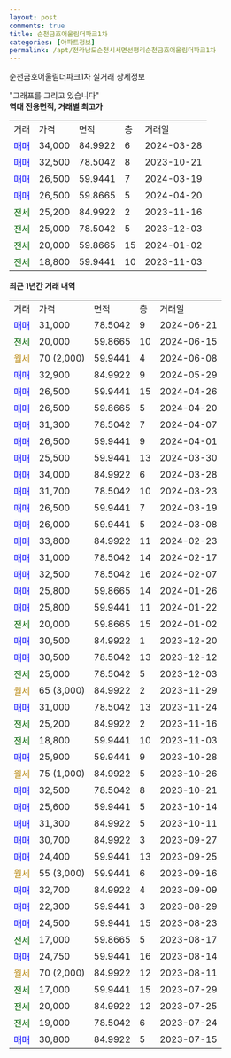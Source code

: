 ```yaml
---
layout: post
comments: true
title: 순천금호어울림더파크1차
categories: [아파트정보]
permalink: /apt/전라남도순천시서면선평리순천금호어울림더파크1차
---
```


순천금호어울림더파크1차 실거래 상세정보

<script type="text/javascript">
  google.charts.load('current', {'packages':['line', 'corechart']});
  google.charts.setOnLoadCallback(drawChart);

  function drawChart() {
    var data = new google.visualization.DataTable();
    data.addColumn('date', '거래일');
    data.addColumn('number', "매매");
    data.addColumn('number', "전세");
    data.addColumn('number', "전매");

    data.addRows([[new Date(Date.parse("2024-06-21")), 31000, null, null], [new Date(Date.parse("2024-06-15")), null, 20000, null], [new Date(Date.parse("2024-06-08")), null, null, null], [new Date(Date.parse("2024-05-29")), 32900, null, null], [new Date(Date.parse("2024-04-26")), 26500, null, null], [new Date(Date.parse("2024-04-20")), 26500, null, null], [new Date(Date.parse("2024-04-07")), 31300, null, null], [new Date(Date.parse("2024-04-01")), 26500, null, null], [new Date(Date.parse("2024-03-30")), 25500, null, null], [new Date(Date.parse("2024-03-28")), 34000, null, null], [new Date(Date.parse("2024-03-23")), 31700, null, null], [new Date(Date.parse("2024-03-19")), 26500, null, null], [new Date(Date.parse("2024-03-08")), 26000, null, null], [new Date(Date.parse("2024-02-23")), 33800, null, null], [new Date(Date.parse("2024-02-17")), 31000, null, null], [new Date(Date.parse("2024-02-07")), 32500, null, null], [new Date(Date.parse("2024-01-26")), 25800, null, null], [new Date(Date.parse("2024-01-22")), 25800, null, null], [new Date(Date.parse("2024-01-02")), null, 20000, null], [new Date(Date.parse("2023-12-20")), 30500, null, null], [new Date(Date.parse("2023-12-12")), 30500, null, null], [new Date(Date.parse("2023-12-03")), null, 25000, null], [new Date(Date.parse("2023-11-29")), null, null, null], [new Date(Date.parse("2023-11-24")), 31000, null, null], [new Date(Date.parse("2023-11-16")), null, 25200, null], [new Date(Date.parse("2023-11-03")), null, 18800, null], [new Date(Date.parse("2023-10-28")), 25900, null, null], [new Date(Date.parse("2023-10-26")), null, null, null], [new Date(Date.parse("2023-10-21")), 32500, null, null], [new Date(Date.parse("2023-10-14")), 25600, null, null], [new Date(Date.parse("2023-10-11")), 31300, null, null], [new Date(Date.parse("2023-09-27")), 30700, null, null], [new Date(Date.parse("2023-09-25")), 24400, null, null], [new Date(Date.parse("2023-09-16")), null, null, null], [new Date(Date.parse("2023-09-09")), 32700, null, null], [new Date(Date.parse("2023-08-29")), 22300, null, null], [new Date(Date.parse("2023-08-23")), 24500, null, null], [new Date(Date.parse("2023-08-17")), null, 17000, null], [new Date(Date.parse("2023-08-14")), 24750, null, null], [new Date(Date.parse("2023-08-11")), null, null, null], [new Date(Date.parse("2023-07-29")), null, 17000, null], [new Date(Date.parse("2023-07-25")), null, 20000, null], [new Date(Date.parse("2023-07-24")), null, 19000, null], [new Date(Date.parse("2023-07-15")), 30800, null, null]]);

    var options = {
      hAxis: {
        format: 'yyyy/MM/dd'
      },    
      lineWidth: 0,
      pointsVisible: true,    
      title: '최근 1년간 유형별 실거래가 분포',
      legend: { position: 'bottom' }
    };

    var formatter = new google.visualization.NumberFormat({pattern:'###,###'} );
    formatter.format(data, 1);
    formatter.format(data, 2);
    
    setTimeout(function() {
        var chart = new google.visualization.LineChart(document.getElementById('columnchart_material'));
        chart.draw(data, (options));
        document.getElementById('loading').style.display = 'none';
    }, 200);
  }
</script>


<div id="loading" style="z-index:20; display: block; margin-left: 0px">"그래프를 그리고 있습니다"</div>
<div id="columnchart_material" style="width: 95%; margin-left: 0px; display: block"></div>
<!-- contents start -->
<b>역대 전용면적, 거래별 최고가</b>
<table class="sortable">
    <tr>
      <td>거래</td>
      <td>가격</td>
      <td>면적</td>
      <td>층</td>
      <td>거래일</td>
    </tr>
        <tr>
          <td><a style="color: blue">매매</a></td>
          <td>34,000</td>
          <td>84.9922</td>
          <td>6</td>
          <td>2024-03-28</td>
        </tr>            <tr>
          <td><a style="color: blue">매매</a></td>
          <td>32,500</td>
          <td>78.5042</td>
          <td>8</td>
          <td>2023-10-21</td>
        </tr>            <tr>
          <td><a style="color: blue">매매</a></td>
          <td>26,500</td>
          <td>59.9441</td>
          <td>7</td>
          <td>2024-03-19</td>
        </tr>            <tr>
          <td><a style="color: blue">매매</a></td>
          <td>26,500</td>
          <td>59.8665</td>
          <td>5</td>
          <td>2024-04-20</td>
        </tr>        
        <tr>
              <td><a style="color: darkgreen">전세</a></td>
              <td>25,200</td>
              <td>84.9922</td>
              <td>2</td>
              <td>2023-11-16</td>
            </tr>            <tr>
              <td><a style="color: darkgreen">전세</a></td>
              <td>25,000</td>
              <td>78.5042</td>
              <td>5</td>
              <td>2023-12-03</td>
            </tr>            <tr>
              <td><a style="color: darkgreen">전세</a></td>
              <td>20,000</td>
              <td>59.8665</td>
              <td>15</td>
              <td>2024-01-02</td>
            </tr>            <tr>
              <td><a style="color: darkgreen">전세</a></td>
              <td>18,800</td>
              <td>59.9441</td>
              <td>10</td>
              <td>2023-11-03</td>
            </tr>        
    
</table>

<b>최근 1년간 거래 내역</b>

<table class="sortable">
    <tr>
      <td>거래</td>
      <td>가격</td>
      <td>면적</td>
      <td>층</td>
      <td>거래일</td>
    </tr>
    <tr>
      <td><a style="color: blue">매매</a></td>
      <td>31,000</td>
      <td>78.5042</td>
      <td>9</td>
      <td>2024-06-21</td>
    </tr>          <tr>
      <td><a style="color: darkgreen">전세</a></td>
      <td>20,000</td>
      <td>59.8665</td>
      <td>10</td>
      <td>2024-06-15</td>
    </tr>          <tr>
      <td><a style="color: darkgoldenrod">월세</a></td>
      <td>70 (2,000)</td>
      <td>59.9441</td>
      <td>4</td>
      <td>2024-06-08</td>
    </tr>          <tr>
      <td><a style="color: blue">매매</a></td>
      <td>32,900</td>
      <td>84.9922</td>
      <td>9</td>
      <td>2024-05-29</td>
    </tr>          <tr>
      <td><a style="color: blue">매매</a></td>
      <td>26,500</td>
      <td>59.9441</td>
      <td>15</td>
      <td>2024-04-26</td>
    </tr>          <tr>
      <td><a style="color: blue">매매</a></td>
      <td>26,500</td>
      <td>59.8665</td>
      <td>5</td>
      <td>2024-04-20</td>
    </tr>          <tr>
      <td><a style="color: blue">매매</a></td>
      <td>31,300</td>
      <td>78.5042</td>
      <td>7</td>
      <td>2024-04-07</td>
    </tr>          <tr>
      <td><a style="color: blue">매매</a></td>
      <td>26,500</td>
      <td>59.9441</td>
      <td>9</td>
      <td>2024-04-01</td>
    </tr>          <tr>
      <td><a style="color: blue">매매</a></td>
      <td>25,500</td>
      <td>59.9441</td>
      <td>13</td>
      <td>2024-03-30</td>
    </tr>          <tr>
      <td><a style="color: blue">매매</a></td>
      <td>34,000</td>
      <td>84.9922</td>
      <td>6</td>
      <td>2024-03-28</td>
    </tr>          <tr>
      <td><a style="color: blue">매매</a></td>
      <td>31,700</td>
      <td>78.5042</td>
      <td>10</td>
      <td>2024-03-23</td>
    </tr>          <tr>
      <td><a style="color: blue">매매</a></td>
      <td>26,500</td>
      <td>59.9441</td>
      <td>7</td>
      <td>2024-03-19</td>
    </tr>          <tr>
      <td><a style="color: blue">매매</a></td>
      <td>26,000</td>
      <td>59.9441</td>
      <td>5</td>
      <td>2024-03-08</td>
    </tr>          <tr>
      <td><a style="color: blue">매매</a></td>
      <td>33,800</td>
      <td>84.9922</td>
      <td>11</td>
      <td>2024-02-23</td>
    </tr>          <tr>
      <td><a style="color: blue">매매</a></td>
      <td>31,000</td>
      <td>78.5042</td>
      <td>14</td>
      <td>2024-02-17</td>
    </tr>          <tr>
      <td><a style="color: blue">매매</a></td>
      <td>32,500</td>
      <td>78.5042</td>
      <td>16</td>
      <td>2024-02-07</td>
    </tr>          <tr>
      <td><a style="color: blue">매매</a></td>
      <td>25,800</td>
      <td>59.8665</td>
      <td>14</td>
      <td>2024-01-26</td>
    </tr>          <tr>
      <td><a style="color: blue">매매</a></td>
      <td>25,800</td>
      <td>59.9441</td>
      <td>11</td>
      <td>2024-01-22</td>
    </tr>          <tr>
      <td><a style="color: darkgreen">전세</a></td>
      <td>20,000</td>
      <td>59.8665</td>
      <td>15</td>
      <td>2024-01-02</td>
    </tr>          <tr>
      <td><a style="color: blue">매매</a></td>
      <td>30,500</td>
      <td>84.9922</td>
      <td>1</td>
      <td>2023-12-20</td>
    </tr>          <tr>
      <td><a style="color: blue">매매</a></td>
      <td>30,500</td>
      <td>78.5042</td>
      <td>13</td>
      <td>2023-12-12</td>
    </tr>          <tr>
      <td><a style="color: darkgreen">전세</a></td>
      <td>25,000</td>
      <td>78.5042</td>
      <td>5</td>
      <td>2023-12-03</td>
    </tr>          <tr>
      <td><a style="color: darkgoldenrod">월세</a></td>
      <td>65 (3,000)</td>
      <td>84.9922</td>
      <td>2</td>
      <td>2023-11-29</td>
    </tr>          <tr>
      <td><a style="color: blue">매매</a></td>
      <td>31,000</td>
      <td>78.5042</td>
      <td>13</td>
      <td>2023-11-24</td>
    </tr>          <tr>
      <td><a style="color: darkgreen">전세</a></td>
      <td>25,200</td>
      <td>84.9922</td>
      <td>2</td>
      <td>2023-11-16</td>
    </tr>          <tr>
      <td><a style="color: darkgreen">전세</a></td>
      <td>18,800</td>
      <td>59.9441</td>
      <td>10</td>
      <td>2023-11-03</td>
    </tr>          <tr>
      <td><a style="color: blue">매매</a></td>
      <td>25,900</td>
      <td>59.9441</td>
      <td>9</td>
      <td>2023-10-28</td>
    </tr>          <tr>
      <td><a style="color: darkgoldenrod">월세</a></td>
      <td>75 (1,000)</td>
      <td>84.9922</td>
      <td>5</td>
      <td>2023-10-26</td>
    </tr>          <tr>
      <td><a style="color: blue">매매</a></td>
      <td>32,500</td>
      <td>78.5042</td>
      <td>8</td>
      <td>2023-10-21</td>
    </tr>          <tr>
      <td><a style="color: blue">매매</a></td>
      <td>25,600</td>
      <td>59.9441</td>
      <td>5</td>
      <td>2023-10-14</td>
    </tr>          <tr>
      <td><a style="color: blue">매매</a></td>
      <td>31,300</td>
      <td>84.9922</td>
      <td>5</td>
      <td>2023-10-11</td>
    </tr>          <tr>
      <td><a style="color: blue">매매</a></td>
      <td>30,700</td>
      <td>84.9922</td>
      <td>3</td>
      <td>2023-09-27</td>
    </tr>          <tr>
      <td><a style="color: blue">매매</a></td>
      <td>24,400</td>
      <td>59.9441</td>
      <td>13</td>
      <td>2023-09-25</td>
    </tr>          <tr>
      <td><a style="color: darkgoldenrod">월세</a></td>
      <td>55 (3,000)</td>
      <td>59.9441</td>
      <td>6</td>
      <td>2023-09-16</td>
    </tr>          <tr>
      <td><a style="color: blue">매매</a></td>
      <td>32,700</td>
      <td>84.9922</td>
      <td>4</td>
      <td>2023-09-09</td>
    </tr>          <tr>
      <td><a style="color: blue">매매</a></td>
      <td>22,300</td>
      <td>59.9441</td>
      <td>3</td>
      <td>2023-08-29</td>
    </tr>          <tr>
      <td><a style="color: blue">매매</a></td>
      <td>24,500</td>
      <td>59.9441</td>
      <td>15</td>
      <td>2023-08-23</td>
    </tr>          <tr>
      <td><a style="color: darkgreen">전세</a></td>
      <td>17,000</td>
      <td>59.8665</td>
      <td>5</td>
      <td>2023-08-17</td>
    </tr>          <tr>
      <td><a style="color: blue">매매</a></td>
      <td>24,750</td>
      <td>59.9441</td>
      <td>16</td>
      <td>2023-08-14</td>
    </tr>          <tr>
      <td><a style="color: darkgoldenrod">월세</a></td>
      <td>70 (2,000)</td>
      <td>84.9922</td>
      <td>12</td>
      <td>2023-08-11</td>
    </tr>          <tr>
      <td><a style="color: darkgreen">전세</a></td>
      <td>17,000</td>
      <td>59.9441</td>
      <td>15</td>
      <td>2023-07-29</td>
    </tr>          <tr>
      <td><a style="color: darkgreen">전세</a></td>
      <td>20,000</td>
      <td>84.9922</td>
      <td>12</td>
      <td>2023-07-25</td>
    </tr>          <tr>
      <td><a style="color: darkgreen">전세</a></td>
      <td>19,000</td>
      <td>78.5042</td>
      <td>6</td>
      <td>2023-07-24</td>
    </tr>          <tr>
      <td><a style="color: blue">매매</a></td>
      <td>30,800</td>
      <td>84.9922</td>
      <td>5</td>
      <td>2023-07-15</td>
    </tr>      </table>
<!-- contents end -->    

